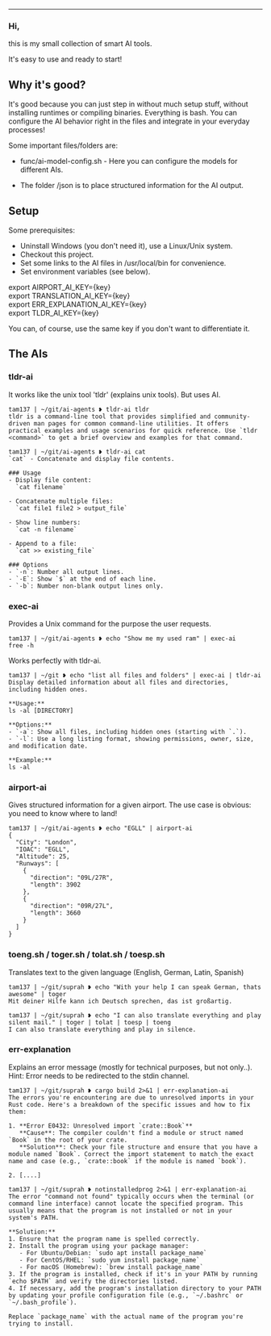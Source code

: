 ___

### Hi,
this is my small collection of smart AI tools.

It's easy to use and ready to start!

## Why it's good?

It's good because you can just step in without much setup stuff, without installing runtimes or compiling binaries. Everything is bash. You can configure the AI behavior right in the files and integrate in your everyday processes!

Some important files/folders are:

* func/ai-model-config.sh - Here you can configure the models for different AIs.

* The folder /json is to place structured information for the AI output.

## Setup
Some prerequisites:

* Uninstall Windows (you don't need it), use a Linux/Unix system.
* Checkout this project.
* Set some links to the AI files in /usr/local/bin for convenience.
* Set environment variables (see below).

export AIRPORT_AI_KEY={key}  
export TRANSLATION_AI_KEY={key}  
export ERR_EXPLANATION_AI_KEY={key}  
export TLDR_AI_KEY={key}  

You can, of course, use the same key if you don't want to differentiate it.

## The AIs

### tldr-ai

It works like the unix tool 'tldr' (explains unix tools). But uses AI.

```
tam137 | ~/git/ai-agents ❥ tldr-ai tldr
tldr is a command-line tool that provides simplified and community-driven man pages for common command-line utilities. It offers practical examples and usage scenarios for quick reference. Use `tldr <command>` to get a brief overview and examples for that command.
```

```
tam137 | ~/git/ai-agents ❥ tldr-ai cat
`cat` - Concatenate and display file contents.

### Usage
- Display file content:  
  `cat filename`

- Concatenate multiple files:  
  `cat file1 file2 > output_file`

- Show line numbers:  
  `cat -n filename`

- Append to a file:  
  `cat >> existing_file`

### Options
- `-n`: Number all output lines.
- `-E`: Show `$` at the end of each line.
- `-b`: Number non-blank output lines only.
```

### exec-ai

Provides a Unix command for the purpose the user requests.
```
tam137 | ~/git/ai-agents ❥ echo "Show me my used ram" | exec-ai
free -h
```

Works perfectly with tldr-ai.
```
tam137 | ~/git ❥ echo "list all files and folders" | exec-ai | tldr-ai 
Display detailed information about all files and directories, including hidden ones.

**Usage:**
ls -al [DIRECTORY]

**Options:**
- `-a`: Show all files, including hidden ones (starting with `.`).
- `-l`: Use a long listing format, showing permissions, owner, size, and modification date.

**Example:**
ls -al
```

### airport-ai

Gives structured information for a given airport. The use case is obvious: you need to know where to land!

```
tam137 | ~/git/ai-agents ❥ echo "EGLL" | airport-ai
{
  "City": "London",
  "IOAC": "EGLL",
  "Altitude": 25,
  "Runways": [
    {
      "direction": "09L/27R",
      "length": 3902
    },
    {
      "direction": "09R/27L",
      "length": 3660
    }
  ]
}
```

### toeng.sh / toger.sh / tolat.sh / toesp.sh

Translates text to the given language (English, German, Latin, Spanish)

```
tam137 | ~/git/suprah ❥ echo "With your help I can speak German, thats awesome" | toger 
Mit deiner Hilfe kann ich Deutsch sprechen, das ist großartig.
```

```
tam137 | ~/git/suprah ❥ echo "I can also translate everything and play silent mail." | toger | tolat | toesp | toeng
I can also translate everything and play in silence.
```

### err-explanation

Explains an error message (mostly for technical purposes, but not only..). Hint: Error needs to be redirected to the stdin channel.

```
tam137 | ~/git/suprah ❥ cargo build 2>&1 | err-explanation-ai
The errors you're encountering are due to unresolved imports in your Rust code. Here's a breakdown of the specific issues and how to fix them:

1. **Error E0432: Unresolved import `crate::Book`**  
   **Cause**: The compiler couldn't find a module or struct named `Book` in the root of your crate.  
   **Solution**: Check your file structure and ensure that you have a module named `Book`. Correct the import statement to match the exact name and case (e.g., `crate::book` if the module is named `book`).

2. [....]
```

```
tam137 | ~/git/suprah ❥ notinstalledprog 2>&1 | err-explanation-ai 
The error "command not found" typically occurs when the terminal (or command line interface) cannot locate the specified program. This usually means that the program is not installed or not in your system's PATH.

**Solution:**
1. Ensure that the program name is spelled correctly.
2. Install the program using your package manager:
   - For Ubuntu/Debian: `sudo apt install package_name`
   - For CentOS/RHEL: `sudo yum install package_name`
   - For macOS (Homebrew): `brew install package_name`
3. If the program is installed, check if it's in your PATH by running `echo $PATH` and verify the directories listed.
4. If necessary, add the program's installation directory to your PATH by updating your profile configuration file (e.g., `~/.bashrc` or `~/.bash_profile`).

Replace `package_name` with the actual name of the program you're trying to install.
```
